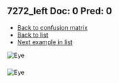 ## 7272_left Doc: 0 Pred: 0
- [Back to confusion matrix](https://github.com/juliandewit/kaggle_retinopathy/blob/master/matrix.md)
- [Back to list](https://github.com/juliandewit/kaggle_retinopathy/blob/master/lists/00/list.md)
- [Next example in list](https://github.com/juliandewit/kaggle_retinopathy/blob/master/lists/00/72/7274_right.md)

![Eye](https://retinopaty.blob.core.windows.net/size1024/7272_left_0.jpeg)

### 

![Eye]()
